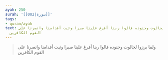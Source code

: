 ```yaml
---
ayah: 250
surah: '[[002|سورة]]'
tags:
- quran/ayah
text: ولما برزوا لجالوت وجنوده قالوا ربنا أفرغ علينا صبرا وثبت أقدامنا وانصرنا على
  القوم الكافرين
---
```

> ولما برزوا لجالوت وجنوده قالوا ربنا أفرغ علينا صبرا وثبت أقدامنا وانصرنا على القوم الكافرين
